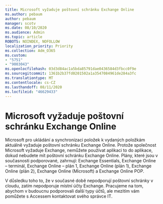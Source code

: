 ```yaml
---
title: Microsoft vyžaduje poštovní schránku Exchange Online
ms.author: pebaum
author: pebaum
manager: scotv
ms.date: 08/10/2020
ms.audience: Admin
ms.topic: article
ROBOTS: NOINDEX, NOFOLLOW
localization_priority: Priority
ms.collection: Adm_O365
ms.custom:
- "5751"
- "9003043"
ms.openlocfilehash: 03d3d84ac1a5bda85791dae0436584d3fbcc0f9e
ms.sourcegitcommit: 1361b2b37fd0201502a1a3547084961de284a3fc
ms.translationtype: MT
ms.contentlocale: cs-CZ
ms.lasthandoff: 08/11/2020
ms.locfileid: "46629433"
---
```

# <a name="microsoft-to-do-requires-an-exchange-online-mailbox"></a>Microsoft vyžaduje poštovní schránku Exchange Online

Microsoft pro ukládání a synchronizaci položek k vydaných položkám aktuálně vyžaduje poštovní schránku Exchange Online. Protože společnost Microsoft vyžaduje Exchange, nemůžete používat aplikaci to do aplikace, dokud nebudete mít poštovní schránku Exchange Online. Plány, které jsou v současnosti podporované, zahrnují: Exchange Essentials, Exchange Online – terminál, Exchange Online – plán 1, Exchange Online (plán 1), Exchange Online (plán 2), Exchange Online (Microsoft) a Exchange Online POP.

V důsledku toho to, že v současné době nepodporují poštovní schránky v cloudu, zatím nepodporuje místní účty Exchange. Pracujeme na tom, abychom v budoucnu podporovali další typy účtů, ale mezitím vám pomůžete s Accessem kontaktovat svého správce IT.